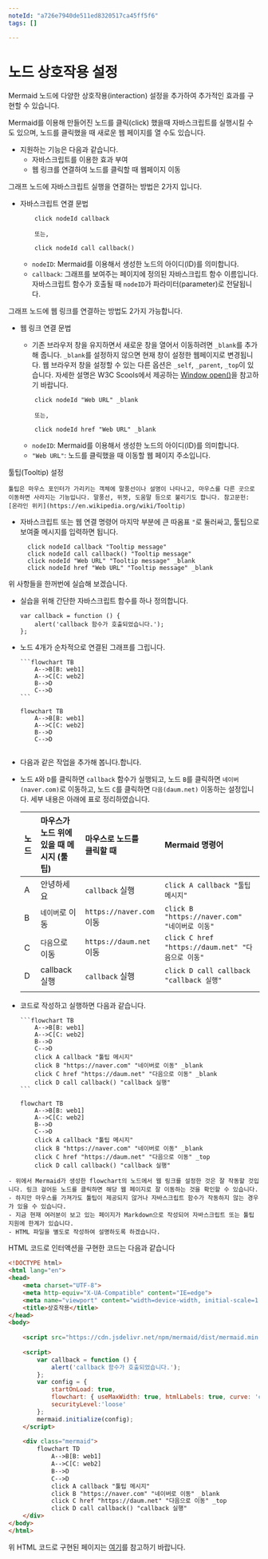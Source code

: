 ```yaml
---
noteId: "a726e7940de511ed8320517ca45ff5f6"
tags: []

---
```


# 노드 상호작용 설정

Mermaid 노드에 다양한 상호작용(interaction) 설정을 추가하여 추가적인 효과를 구현할 수 있습니다.

Mermaid를 이용해 만들어진 노드를 클릭(click) 했을때 자바스크립트를 실행시킬 수도 있으며, 노드를 클릭했을 때 새로운 웹 페이지를 열 수도 있습니다.

- 지원하는 기능은 다음과 같습니다.
    - 자바스크립트를 이용한 효과 부여
    - 웹 링크를 연결하여 노드를 클릭할 때 웹페이지 이동

그래프 노드에 자바스크립트 실행을 연결하는 방법은 2가지 입니다.
- 자바스크립트 연결 문법
  ```
      click nodeId callback
      
      또는,
      
      click nodeId call callback()
  ```
  - `nodeID`: Mermaid를 이용해서 생성한 노드의 아이디(ID)를 의미합니다.
  - `callback`: 그래프를 보여주는 페이지에 정의된 자바스크립트 함수 이름입니다. 자바스크립트 함수가 호출될 때 `nodeID`가 파라미터(parameter)로 전달됩니다.

그래프 노드에 웹 링크를  연결하는 방법도 2가지 가능합니다.

- 웹 링크 연결 문법
  - 기존 브라우저 창을 유지하면서 새로운 창을 열어서 이동하려면 `_blank`를 추가해 줍니다. `_blank`를 설정하지 않으면 현재 창이 설정한 웹페이지로 변경됩니다. 웹 브라우저 창을 설정할 수 있는 다른 옵션은 `_self`, `_parent`,  `_top`이 있습니다. 자세한 설명은 W3C Scools에서 제공하는 [Window open()](https://www.w3schools.com/jsref/met_win_open.asp)을 참고하기 바랍니다.
  
  ```
      click nodeId "Web URL" _blank
      
      또는,
      
      click nodeId href "Web URL" _blank
  ```
  - `nodeID`: Mermaid를 이용해서 생성한 노드의 아이디(ID)를 의미합니다.
  - `"Web URL"`: 노드를 클릭했을 때 이동할 웹 페이지 주소입니다.

툴팁(Tooltip) 설정

```{admonition} 툴팁(Tooltip)이란?
툴팁은 마우스 포인터가 가리키는 객체에 말풍선이나 설명이 나타나고, 마우스를 다른 곳으로 이동하면 사라지는 기능입니다. 말풍선, 위젯, 도움말 등으로 불리기도 합니다. 참고문헌: [온라인 위키](https://en.wikipedia.org/wiki/Tooltip)
```

- 자바스크립트 또는 웹 연결 명령어 마지막 부분에 큰 따옴표 `"`로 둘러싸고, 툴팁으로 보여줄 메시지를 입력하면 됩니다. 
    ```
      click nodeId callback "Tooltip message"
      click nodeId call callback() "Tooltip message" 
      click nodeId "Web URL" "Tooltip message" _blank
      click nodeId href "Web URL" "Tooltip message" _blank
    ```

위 사항들을 한꺼번에 실습해 보겠습니다.

- 실습을 위해 간단한 자바스크립트 함수를 하나 정의합니다.
    ```{code-block} javascript
    var callback = function () {
        alert('callback 함수가 호출되었습니다.');
    };
    ```

- 노드 4개가 순차적으로 연결된 그래프를 그립니다.
    ````
    ```flowchart TB
        A-->B[B: web1]
        A-->C[C: web2]
        B-->D
        C-->D
    ```
    ````
    
    ```{mermaid}
    flowchart TB
        A-->B[B: web1]
        A-->C[C: web2]
        B-->D
        C-->D
        
    ```

- 다음과 같은 작업을 추가해 봅니다.합니다.
- 노드 `A`와 `D`를 클릭하면 `callback` 함수가 실행되고, 노드 `B`를 클릭하면 `네이버(naver.com)`로 이동하고, 노드 `C`를 클릭하면 `다음(daum.net)` 이동하는 설정입니다. 세부 내용은 아래에 표로 정리하였습니다.

    |노드|마우스가 노드 위에<br>있을 때 메시지 (툴팁)| 마우스로 노드를<br>클릭할 때|Mermaid 명령어|
    |:---|:---|:---|:---|
    |A|안녕하세요| `callback` 실행|`click A callback "툴팁 메시지"`|
    |B|`네이버`로 이동|`https://naver.com` 이동|`click B "https://naver.com" "네이버로 이동"`|
    |C|`다음`으로 이동|`https://daum.net` 이동|`click C href "https://daum.net" "다음으로 이동"`|
    |D|callback 실행|`callback` 실행|`click D call callback "callback 실행"`|
    |||||

- 코드로 작성하고 실행하면 다음과 같습니다.
    ````
    ```flowchart TB
        A-->B[B: web1]
        A-->C[C: web2]
        B-->D
        C-->D
        click A callback "툴팁 메시지"
        click B "https://naver.com" "네이버로 이동" _blank
        click C href "https://daum.net" "다음으로 이동" _blank
        click D call callback() "callback 실행"
    ```
    ````

    ```{mermaid}
    flowchart TB
        A-->B[B: web1]
        A-->C[C: web2]
        B-->D
        C-->D
        click A callback "툴팁 메시지"
        click B "https://naver.com" "네이버로 이동" _blank
        click C href "https://daum.net" "다음으로 이동" _top
        click D call callback() "callback 실행"
    ```

```{Admonition} 인터액션이 제대로 작동하지 않는 경우
- 위에서 Mermaid가 생성한 flowchart의 노드에서 웹 링크를 설정한 것은 잘 작동할 것입니다. 링크 걸어둔 노드를 클릭하면 해당 웹 페이지로 잘 이동하는 것을 확인할 수 있습니다.
- 하지만 마우스를 가져가도 툴팁이 제공되지 않거나 자바스크립트 함수가 작동하지 않는 경우가 있을 수 있습니다. 
- 지금 현재 여러분이 보고 있는 페이지가 Markdown으로 작성되어 자바스크립트 또는 툴팁 지원에 한계가 있습니다. 
- HTML 파일을 별도로 작성하여 설명하도록 하겠습니다.
```

HTML 코드로 인터액션을 구현한 코드는 다음과 같습니다 

```html
<!DOCTYPE html>
<html lang="en">
<head>
    <meta charset="UTF-8">
    <meta http-equiv="X-UA-Compatible" content="IE=edge">
    <meta name="viewport" content="width=device-width, initial-scale=1.0">
    <title>상호작용</title>
</head>
<body>
    
    <script src="https://cdn.jsdelivr.net/npm/mermaid/dist/mermaid.min.js"></script>
    
    <script>
        var callback = function () {
            alert('callback 함수가 호출되었습니다.');
        };
        var config = {
            startOnLoad: true,
            flowchart: { useMaxWidth: true, htmlLabels: true, curve: 'cardinal' },
            securityLevel:'loose'
        };
        mermaid.initialize(config);
    </script>    
 
    <div class="mermaid">
        flowchart TD
            A-->B[B: web1]
            A-->C[C: web2]
            B-->D
            C-->D
            click A callback "툴팁 메시지"
            click B "https://naver.com" "네이버로 이동" _blank
            click C href "https://daum.net" "다음으로 이동" _top
            click D call callback() "callback 실행"
    </div>
</body>
</html>
```

위 HTML 코드로 구현된 페이지는 [여기](https://kafa46.github.io/mermaid/html_example/01_mermaid_interaction_js.html)를 참고하기 바랍니다.
